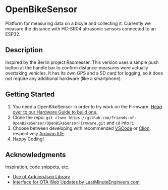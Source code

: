 # OpenBikeSensor

Platform for measuring data on a bicyle and collecting it. 
Currently we measure the distance with HC-SR04 ultrasonic sensors connected to an ESP32.

## Description

Inspired by the Berlin project Radmesser. This version uses a simple push button at the handle bar to confirm distance-measures were actually overtaking vehicles. It has its own GPS and a SD card for logging, so it does not require any additional hardware (like a smartphone).

## Getting Started

1. You need a OpenBikeSensor in order to try work on the Firmware. [Head over to our Hardware Guide to build one.](/docs/guides/01_hardware.md)
2. Clone the repo: `git clone https://github.com/Friends-of-OpenBikeSensor/OpenBikeSensorFirmware.git` and `cd` into it.
2. Choose between developing with recommended [VSCode](/docs/guides/02_setup.md#vscode) or [Clion](/docs/guides/02_setup.md#clion), respectively [Arduino IDE](/docs/guides/02_setup.md#arduino).
3. Happy Coding! 


## Acknowledgments

Inspiration, code snippets, etc.
* [Use of ArduinoJson Library](https://arduinojson.org/v6/example/config/)
* [Interface for OTA Web Updates by LastMinuteEngineers.com](https://lastminuteengineers.com/esp32-ota-web-updater-arduino-ide/)
